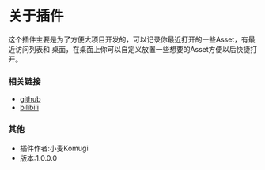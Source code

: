 #  **关于插件**

这个插件主要是为了方便大项目开发的，可以记录你最近打开的一些Asset，有最近访问列表和
桌面，在桌面上你可以自定义放置一些想要的Asset方便以后快捷打开。

### 相关链接 
* [github](https://github.com/imwheat/StarTableUnity)
* [bilibili](https://space.bilibili.com/40392192)

### 其他

* 插件作者:小麦Komugi 
* 版本:1.0.0.0